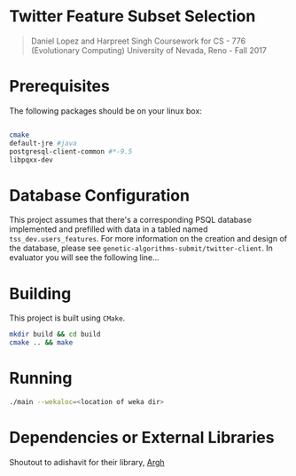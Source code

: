 # Twitter Feature Subset Selection
> Daniel Lopez and Harpreet Singh
Coursework for CS - 776 (Evolutionary Computing)
University of Nevada, Reno - Fall 2017

# Prerequisites
The following packages should be on your linux box:
```bash

cmake
default-jre #java
postgresql-client-common #*-9.5
libpqxx-dev
```

# Database Configuration
This project assumes that there's a corresponding PSQL database implemented and prefilled with data in a tabled named `tss_dev.users_features`.
For more information on the creation and design of the database, please see `genetic-algorithms-submit/twitter-client`.
In evaluator you will see the following line...


# Building
This project is built using `CMake`.
```bash
mkdir build && cd build
cmake .. && make
```

# Running
```bash
./main --wekaloc=<location of weka dir>
```

# Dependencies or External Libraries
Shoutout to adishavit for their library, [Argh](https://github.com/adishavit/argh)
